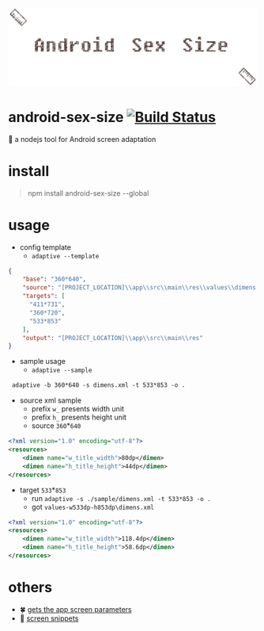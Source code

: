 # ![android-sex-size](art/logo.png)

# android-sex-size [![Build Status](https://travis-ci.org/dtboy1995/android-sex-size.svg?branch=master)](https://travis-ci.org/dtboy1995/android-sex-size)
:triangular_ruler: a nodejs tool for Android screen adaptation

# install

> npm install android-sex-size --global

# usage

- config template
    - `adaptive --template`
```json
{
    "base": "360*640",
    "source": "[PROJECT_LOCATION]\\app\\src\\main\\res\\values\\dimens.xml",
    "targets": [
      "411*731",
      "360*720",
      "533*853"
    ],
    "output": "[PROJECT_LOCATION]\\app\\src\\main\\res"
}
```

- sample usage
  - `adaptive --sample`
```txt
 adaptive -b 360*640 -s dimens.xml -t 533*853 -o .
```

- source xml sample
  - prefix `w_` presents width unit
  - prefix `h_` presents height unit
  - source `360`*`640`
```xml
<?xml version="1.0" encoding="utf-8"?>
<resources>
    <dimen name="w_title_width">80dp</dimen>
    <dimen name="h_title_height">44dp</dimen>
</resources>
```
  - target `533`*`853`
    - run `adaptive -s ./sample/dimens.xml -t 533*853 -o .`
    - got `values-w533dp-h853dp\dimens.xml`
```xml
<?xml version="1.0" encoding="utf-8"?>
<resources>
    <dimen name="w_title_width">118.4dp</dimen>
    <dimen name="h_title_height">58.6dp</dimen>
</resources>
```

# others

- :four_leaf_clover: [gets the app screen parameters](apps/measure.apk)
- :cactus: [screen snippets](snippets.md)
